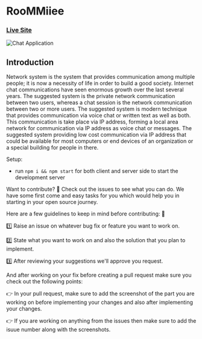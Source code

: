# RooMMiiee


### [Live Site](https://realtime-chat-application.netlify.com)

![Chat Application](https://i.ytimg.com/vi/ZwFA3YMfkoc/maxresdefault.jpg)

## Introduction
 
Network system is the system that provides communication among multiple people; it is now a necessity of life in order to build a good society.
Internet chat communications have seen enormous growth over the last several years.
The suggested system is the private network communication between two users, whereas a chat session is the network communication between two or more users.
The suggested system is modern technique that provides communication via voice chat or written text as well as both.
This communication is take place via IP address, forming a local area network for communication via IP address as voice chat or messages. 
The suggested system providing low cost communication via IP address that could be available for most computers or end 
devices of an organization or a special building for people in there.


Setup:
- run ```npm i && npm start``` for both client and server side to start the development server


Want to contribute? 🤝
Check out the issues to see what you can do. We have some first come and easy tasks for you which would help you in starting in your open source journey.

Here are a few guidelines to keep in mind before contributing: 🧾

1️⃣ Raise an issue on whatever bug fix or feature you want to work on.

2️⃣ State what you want to work on and also the solution that you plan to implement.

3️⃣ After reviewing your suggestions we'll approve you request.

And after working on your fix before creating a pull request make sure you check out the following points:

👉 In your pull request, make sure to add the screenshot of the part you are working on before implementing your changes and also after implementing your changes.

👉 If you are working on anything from the issues then make sure to add the isuue number along with the screenshots.
